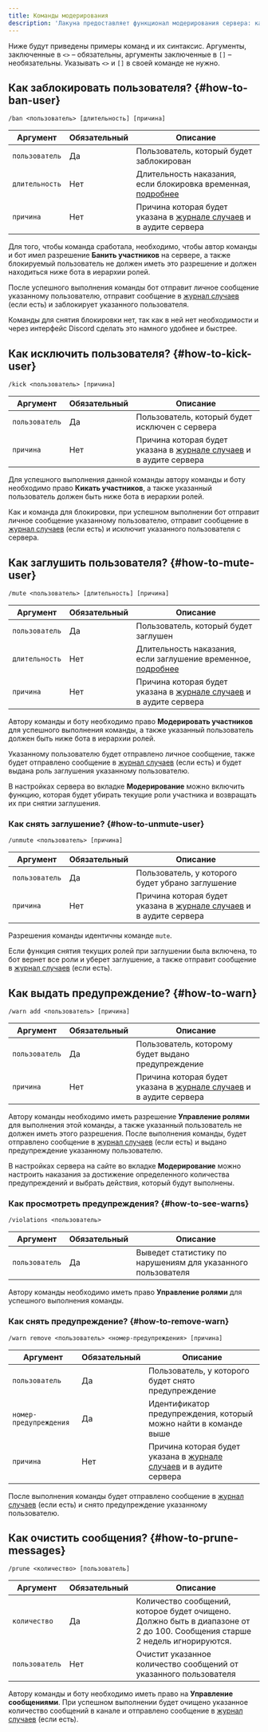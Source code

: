 ```yaml
---
title: Команды модерирования
description: 'Лакуна предоставляет функционал модерирования сервера: как простой, так и продвинутый'
---
```


Ниже будут приведены примеры команд и их синтаксис. Аргументы, заключенные в `<>` – обязательны, аргументы заключенные в `[]` – необязательны. Указывать `<>` и `[]` в своей команде не нужно.

## Как заблокировать пользователя? {#how-to-ban-user}

`/ban <пользователь> [длительность] [причина]`

| Аргумент       | Обязательный | Описание                                                                                              |
| -------------- | ------------ | ----------------------------------------------------------------------------------------------------- |
| `пользователь` | Да           | Пользователь, который будет заблокирован                                                              |
| `длительность` | Нет          | Длительность наказания, если блокировка временная, [подробнее](../guides/duration-argument.md)        |
| `причина`      | Нет          | Причина которая будет указана в [журнале случаев](../moderation/moderation-log.md) и в аудите сервера |

Для того, чтобы команда сработала, необходимо, чтобы автор команды и бот имел разрешение **Банить участников** на сервере, а также блокируемый пользователь не должен иметь это разрешение и должен находиться ниже бота в иерархии ролей.

После успешного выполнения команды бот отправит личное сообщение указанному пользователю, отправит сообщение в [журнал случаев](../moderation/moderation-log.md) (если есть) и заблокирует указанного пользователя.

Команды для снятия блокировки нет, так как в ней нет необходимости и через интерфейс Discord сделать это намного удобнее и быстрее.

## Как исключить пользователя? {#how-to-kick-user}

`/kick <пользователь> [причина]`

| Аргумент       | Обязательный | Описание                                                                                              |
| -------------- | ------------ | ----------------------------------------------------------------------------------------------------- |
| `пользователь` | Да           | Пользователь, который будет исключен с сервера                                                        |
| `причина`      | Нет          | Причина которая будет указана в [журнале случаев](../moderation/moderation-log.md) и в аудите сервера |

Для успешного выполнения данной команды автору команды и боту необходимо право **Кикать участников**, а также указанный пользователь должен быть ниже бота в иерархии ролей.

Как и команда для блокировки, при успешном выполнении бот отправит личное сообщение указанному пользователю, отправит сообщение в [журнал случаев](../moderation/moderation-log.md) (если есть) и исключит указанного пользователя с сервера.

## Как заглушить пользователя? {#how-to-mute-user}

`/mute <пользователь> [длительность] [причина]`

| Аргумент       | Обязательный | Описание                                                                                              |
| -------------- | ------------ | ----------------------------------------------------------------------------------------------------- |
| `пользователь` | Да           | Пользователь, который будет заглушен                                                                  |
| `длительность` | Нет          | Длительность наказания, если заглушение временное, [подробнее](../guides/duration-argument.md)        |
| `причина`      | Нет          | Причина которая будет указана в [журнале случаев](../moderation/moderation-log.md) и в аудите сервера |

Автору команды и боту необходимо право **Модерировать участников** для успешного выполнения команды, а также указанный пользователь должен быть ниже бота в иерархии ролей.

Указанному пользователю будет отправлено личное сообщение, также будет отправлено сообщение в [журнал случаев](../moderation/moderation-log.md) (если есть) и будет выдана роль заглушения указанному пользователю.

В настройках сервера во вкладке **Модерирование** можно включить функцию, которая будет убирать текущие роли участника и возвращать их при снятии заглушения.

### Как снять заглушение? {#how-to-unmute-user}

`/unmute <пользователь> [причина]`

| Аргумент       | Обязательный | Описание                                                                                              |
| -------------- | ------------ | ----------------------------------------------------------------------------------------------------- |
| `пользователь` | Да           | Пользователь, у которого будет убрано заглушение                                                      |
| `причина`      | Нет          | Причина которая будет указана в [журнале случаев](../moderation/moderation-log.md) и в аудите сервера |

Разрешения команды идентичны команде `mute`.

Если функция снятия текущих ролей при заглушении была включена, то бот вернет все роли и уберет заглушение, а также отправит сообщение в [журнал случаев](../moderation/moderation-log.md) (если есть).

## Как выдать предупреждение? {#how-to-warn}

`/warn add <пользователь> [причина]`

| Аргумент       | Обязательный | Описание                                                                                              |
| -------------- | ------------ | ----------------------------------------------------------------------------------------------------- |
| `пользователь` | Да           | Пользователь, которому будет выдано предупреждение                                                    |
| `причина`      | Нет          | Причина которая будет указана в [журнале случаев](../moderation/moderation-log.md) и в аудите сервера |

Автору команды необходимо иметь разрешение **Управление ролями** для выполнения этой команды, а также указанный пользователь не должен иметь этого разрешения. После выполнения команды, будет отправлено сообщение в [журнал случаев](../moderation/moderation-log.md) (если есть) и выдано предупреждение указанному пользователю.

В настройках сервера на сайте во вкладке **Модерирование** можно настроить наказания за достижение определенного количества предупреждений и выбрать действия, который будут выполнены.

### Как просмотреть предупреждения? {#how-to-see-warns}

`/violations <пользователь>`

| Аргумент       | Обязательный | Описание                                                     |
| -------------- | ------------ | ------------------------------------------------------------ |
| `пользователь` | Да           | Выведет статистику по нарушениям для указанного пользователя |

Автору команды необходимо иметь право **Управление ролями** для успешного выполнения команды.

### Как снять предупреждение? {#how-to-remove-warn}

`/warn remove <пользователь> <номер-предупреждения> [причина]`

| Аргумент               | Обязательный | Описание                                                                                              |
| ---------------------- | ------------ | ----------------------------------------------------------------------------------------------------- |
| `пользователь`         | Да           | Пользователь, у которого будет снято предупреждение                                                   |
| `номер-предупреждения` | Да           | Идентификатор предупреждения, который можно найти в команде выше                                      |
| `причина`              | Нет          | Причина которая будет указана в [журнале случаев](../moderation/moderation-log.md) и в аудите сервера |

После выполнения команды будет отправлено сообщение в [журнал случаев](../moderation/moderation-log.md) (если есть) и снято предупреждение указанному пользователю.

## Как очистить сообщения? {#how-to-prune-messages}

`/prune <количество> [пользователь]`

| Аргумент       | Обязательный | Описание                                                                                                                  |
| -------------- | ------------ | ------------------------------------------------------------------------------------------------------------------------- |
| `количество`   | Да           | Количество сообщений, которое будет очищено. Должно быть в диапазоне от 2 до 100. Сообщения старше 2 недель игнорируются. |
| `пользователь` | Нет          | Очистит указанное количество сообщений от указанного пользователя                                                         |

Автору команды и боту необходимо иметь право на **Управление сообщениями**. При успешном выполнении будет очищено указанное количество сообщений в канале и отправлено сообщение в [журнал случаев](../moderation/moderation-log.md) (если есть).
